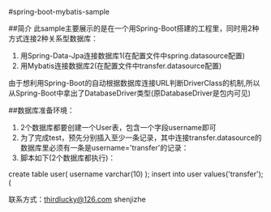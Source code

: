#spring-boot-mybatis-sample

##简介
此sample主要展示的是在一个用Spring-Boot搭建的工程里，同时用2种方式连接2种关系型数据库：
1. 用Spring-Data-Jpa连接数据库1(在配置文件中spring.datasource配置)
2. 用Mybatis连接数据库2(在配置文件中transfer.datasource配置)

由于想利用Spring-Boot的自动根据数据库连接URL判断DriverClass的机制,所以从Spring-Boot中拿出了DatabaseDriver类型(原DatabaseDriver是包内可见)

##数据库准备环境：
1. 2个数据库都要创建一个User表，包含一个字段username即可
2. 为了完成test，预先分别插入至少一条记录，其中连接transfer.datasource的数据库里必须有一条是username='transfer'的记录：
3. 脚本如下(2个数据库都执行)：

create table user(
	username varchar(10)
);
insert into user values('transfer');(


联系方式：thirdlucky@126.com shenjizhe
